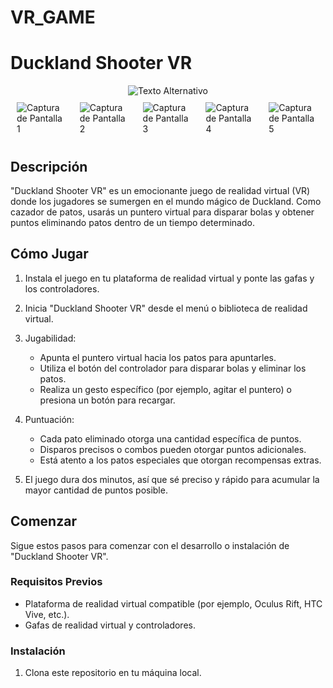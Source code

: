 # VR_GAME
# Duckland Shooter VR

<div style="width: 100%; text-align: center;">
<img src="https://cdn.glitch.global/1840a6b9-b595-4d84-9bb1-e39a3140a493/Captura%20de%20Pantalla%202023-07-27%20a%20las%2021.09.50.png?v=169048501054" alt="Texto Alternativo" >
</div>

<div style="display: flex; flex-wrap: wrap; justify-content: center;">
  <div style="flex: 1; max-width: 33%; padding: 10px;">
    <img src="https://cdn.glitch.global/1840a6b9-b595-4d84-9bb1-e39a3140a493/Captura%20de%20Pantalla%202023-07-27%20a%20las%2021.08.48.png?v=1690485006631" alt="Captura de Pantalla 1" style="max-width: 100%;">
  </div>
  <div style="flex: 1; max-width: 33%; padding: 10px;">
    <img src="https://cdn.glitch.global/1840a6b9-b595-4d84-9bb1-e39a3140a493/Captura%20de%20Pantalla%202023-07-27%20a%20las%2021.08.53.png?v=1690485007444" alt="Captura de Pantalla 2" style="max-width: 100%;">
  </div>
  <div style="flex: 1; max-width: 33%; padding: 10px;">
    <img src="https://cdn.glitch.global/1840a6b9-b595-4d84-9bb1-e39a3140a493/Captura%20de%20Pantalla%202023-07-27%20a%20las%2021.09.23.png?v=1690485008085" alt="Captura de Pantalla 3" style="max-width: 100%;">
  </div>
  <div style="flex: 1; max-width: 33%; padding: 10px;">
    <img src="https://cdn.glitch.global/1840a6b9-b595-4d84-9bb1-e39a3140a493/Captura%20de%20Pantalla%202023-07-27%20a%20las%2021.09.29.png?v=1690485008597" alt="Captura de Pantalla 4" style="max-width: 100%;">
  </div>
  <div style="flex: 1; max-width: 33%; padding: 10px;">
    <img src="https://cdn.glitch.global/1840a6b9-b595-4d84-9bb1-e39a3140a493/Captura%20de%20Pantalla%202023-07-27%20a%20las%2021.09.34.png?v=1690485009120" alt="Captura de Pantalla 5" style="max-width: 100%;">
  </div>
</div>


## Descripción

"Duckland Shooter VR" es un emocionante juego de realidad virtual (VR) donde los jugadores se sumergen en el mundo mágico de Duckland. Como cazador de patos, usarás un puntero virtual para disparar bolas y obtener puntos eliminando patos dentro de un tiempo determinado.

## Cómo Jugar

1. Instala el juego en tu plataforma de realidad virtual y ponte las gafas y los controladores.

2. Inicia "Duckland Shooter VR" desde el menú o biblioteca de realidad virtual.

3. Jugabilidad:
   - Apunta el puntero virtual hacia los patos para apuntarles.
   - Utiliza el botón del controlador para disparar bolas y eliminar los patos.
   - Realiza un gesto específico (por ejemplo, agitar el puntero) o presiona un botón para recargar.

4. Puntuación:
   - Cada pato eliminado otorga una cantidad específica de puntos.
   - Disparos precisos o combos pueden otorgar puntos adicionales.
   - Está atento a los patos especiales que otorgan recompensas extras.

5. El juego dura dos minutos, así que sé preciso y rápido para acumular la mayor cantidad de puntos posible.



## Comenzar

Sigue estos pasos para comenzar con el desarrollo o instalación de "Duckland Shooter VR".

### Requisitos Previos

- Plataforma de realidad virtual compatible (por ejemplo, Oculus Rift, HTC Vive, etc.).
- Gafas de realidad virtual y controladores.

### Instalación

1. Clona este repositorio en tu máquina local.

